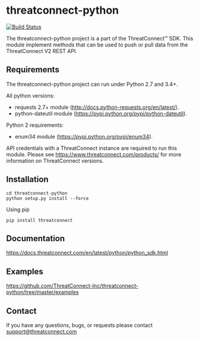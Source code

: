 threatconnect-python
=========================

[![Build Status](https://travis-ci.org/ThreatConnect-Inc/threatconnect-python.svg?branch=master)](https://travis-ci.org/ThreatConnect-Inc/threatconnect-python)

The threatconnect-python project is a part of the ThreatConnect&trade; SDK.
This module implement methods that can be used to push or pull data from the ThreatConnect V2 REST API.

Requirements
------
The threatconnect-python project can run under Python 2.7 and 3.4+.

All python versions:
 * requests 2.7+ module (http://docs.python-requests.org/en/latest/).
 * python-dateutil module (https://pypi.python.org/pypi/python-dateutil).

Python 2 requirements:
 * enum34 module (https://pypi.python.org/pypi/enum34).

API credentials with a ThreatConnect instance are required to run this module.
Please see https://www.threatconnect.com/products/ for more information on ThreatConnect versions.

Installation
-----
```
cd threatconnect-python
python setup.py install --force
```

Using pip
```
pip install threatconnect
```

Documentation
-----
https://docs.threatconnect.com/en/latest/python/python_sdk.html

Examples
-----
https://github.com/ThreatConnect-Inc/threatconnect-python/tree/master/examples

Contact
-----
If you have any questions, bugs, or requests please contact support@threatconnect.com
